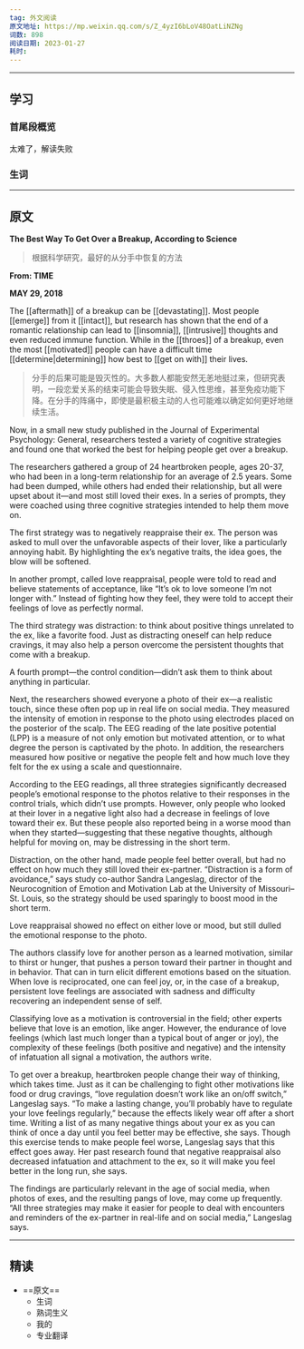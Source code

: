 ```yaml
---
tag: 外文阅读
原文地址: https://mp.weixin.qq.com/s/Z_4yzI6bLoV48OatLiNZNg
词数: 898
阅读日期: 2023-01-27
耗时: 
---
```


***

## 学习

### 首尾段概览

太难了，解读失败

### 生词



***

## 原文

**The Best Way To Get Over a Breakup, According to Science**

> 根据科学研究，最好的从分手中恢复的方法

**From: TIME**

**MAY 29, 2018**

The [[aftermath]] of a breakup can be [[devastating]]. Most people [[emerge]] from it [[intact]], but research has shown that the end of a romantic relationship can lead to [[insomnia]], [[intrusive]] thoughts and even reduced immune function. While in the [[throes]] of a breakup, even the most [[motivated]] people can have a difficult time [[determine|determining]] how best to [[get on with]] their lives.

> 分手的后果可能是毁灭性的。大多数人都能安然无恙地挺过来，但研究表明，一段恋爱关系的结束可能会导致失眠、侵入性思维，甚至免疫功能下降。在分手的阵痛中，即使是最积极主动的人也可能难以确定如何更好地继续生活。

Now, in a small new study published in the Journal of Experimental Psychology: General, researchers tested a variety of cognitive strategies and found one that worked the best for helping people get over a breakup.

The researchers gathered a group of 24 heartbroken people, ages 20-37, who had been in a long-term relationship for an average of 2.5 years. Some had been dumped, while others had ended their relationship, but all were upset about it—and most still loved their exes. In a series of prompts, they were coached using three cognitive strategies intended to help them move on.

The first strategy was to negatively reappraise their ex. The person was asked to mull over the unfavorable aspects of their lover, like a particularly annoying habit. By highlighting the ex’s negative traits, the idea goes, the blow will be softened.

In another prompt, called love reappraisal, people were told to read and believe statements of acceptance, like “It’s ok to love someone I’m not longer with.” Instead of fighting how they feel, they were told to accept their feelings of love as perfectly normal.

The third strategy was distraction: to think about positive things unrelated to the ex, like a favorite food. Just as distracting oneself can help reduce cravings, it may also help a person overcome the persistent thoughts that come with a breakup.

A fourth prompt—the control condition—didn’t ask them to think about anything in particular.

Next, the researchers showed everyone a photo of their ex—a realistic touch, since these often pop up in real life on social media. They measured the intensity of emotion in response to the photo using electrodes placed on the posterior of the scalp. The EEG reading of the late positive potential (LPP) is a measure of not only emotion but motivated attention, or to what degree the person is captivated by the photo. In addition, the researchers measured how positive or negative the people felt and how much love they felt for the ex using a scale and questionnaire.

According to the EEG readings, all three strategies significantly decreased people’s emotional response to the photos relative to their responses in the control trials, which didn’t use prompts. However, only people who looked at their lover in a negative light also had a decrease in feelings of love toward their ex. But these people also reported being in a worse mood than when they started—suggesting that these negative thoughts, although helpful for moving on, may be distressing in the short term.

Distraction, on the other hand, made people feel better overall, but had no effect on how much they still loved their ex-partner. “Distraction is a form of avoidance,” says study co-author Sandra Langeslag, director of the Neurocognition of Emotion and Motivation Lab at the University of Missouri–St. Louis, so the strategy should be used sparingly to boost mood in the short term.

Love reappraisal showed no effect on either love or mood, but still dulled the emotional response to the photo.

The authors classify love for another person as a learned motivation, similar to thirst or hunger, that pushes a person toward their partner in thought and in behavior. That can in turn elicit different emotions based on the situation. When love is reciprocated, one can feel joy, or, in the case of a breakup, persistent love feelings are associated with sadness and difficulty recovering an independent sense of self.

Classifying love as a motivation is controversial in the field; other experts believe that love is an emotion, like anger. However, the endurance of love feelings (which last much longer than a typical bout of anger or joy), the complexity of these feelings (both positive and negative) and the intensity of infatuation all signal a motivation, the authors write.

To get over a breakup, heartbroken people change their way of thinking, which takes time. Just as it can be challenging to fight other motivations like food or drug cravings, “love regulation doesn’t work like an on/off switch,” Langeslag says. “To make a lasting change, you’ll probably have to regulate your love feelings regularly,” because the effects likely wear off after a short time. Writing a list of as many negative things about your ex as you can think of once a day until you feel better may be effective, she says. Though this exercise tends to make people feel worse, Langeslag says that this effect goes away. Her past research found that negative reappraisal also decreased infatuation and attachment to the ex, so it will make you feel better in the long run, she says.

The findings are particularly relevant in the age of social media, when photos of exes, and the resulting pangs of love, may come up frequently. “All three strategies may make it easier for people to deal with encounters and reminders of the ex-partner in real-life and on social media,” Langeslag says.

***

## 精读

- ==原文==
	- 生词
	- 熟词生义
	- 我的
	- 专业翻译